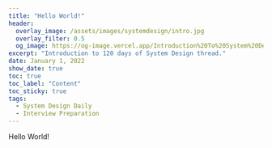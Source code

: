 ```yaml
---
title: "Hello World!"
header:
  overlay_image: /assets/images/systemdesign/intro.jpg
  overlay_filter: 0.5
  og_image: https://og-image.vercel.app/Introduction%20To%20System%20Design%20Daily.png
excerpt: "Introduction to 120 days of System Design thread."
date: January 1, 2022
show_date: true
toc: true
toc_label: "Content"
toc_sticky: true
tags:
  - System Design Daily
  - Interview Preparation
---
```


Hello World!